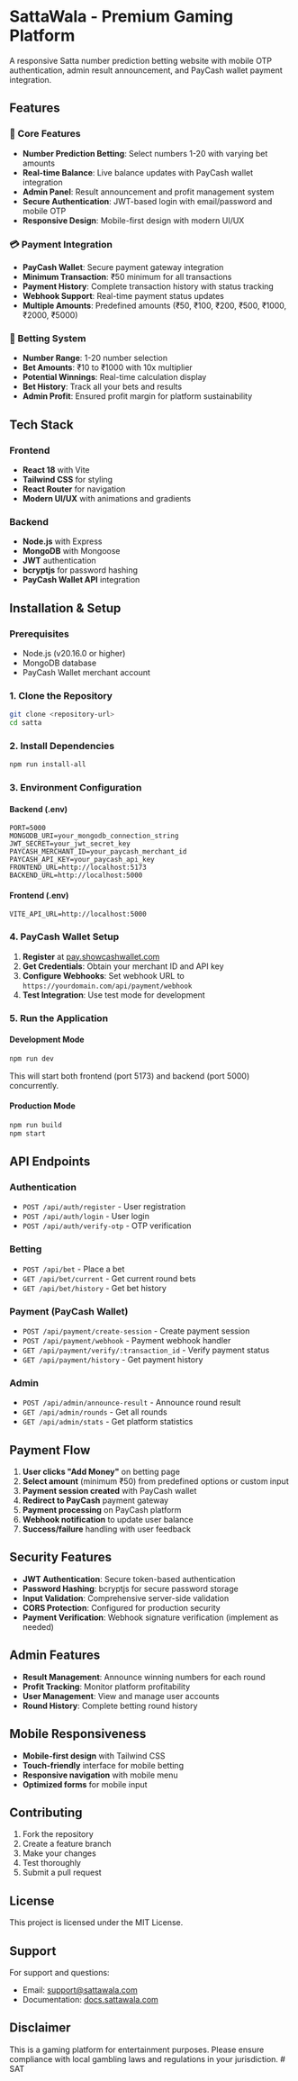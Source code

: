 # SattaWala - Premium Gaming Platform

A responsive Satta number prediction betting website with mobile OTP authentication, admin result announcement, and PayCash wallet payment integration.

## Features

### 🎰 Core Features
- **Number Prediction Betting**: Select numbers 1-20 with varying bet amounts
- **Real-time Balance**: Live balance updates with PayCash wallet integration
- **Admin Panel**: Result announcement and profit management system
- **Secure Authentication**: JWT-based login with email/password and mobile OTP
- **Responsive Design**: Mobile-first design with modern UI/UX

### 💳 Payment Integration
- **PayCash Wallet**: Secure payment gateway integration
- **Minimum Transaction**: ₹50 minimum for all transactions
- **Payment History**: Complete transaction history with status tracking
- **Webhook Support**: Real-time payment status updates
- **Multiple Amounts**: Predefined amounts (₹50, ₹100, ₹200, ₹500, ₹1000, ₹2000, ₹5000)

### 🎯 Betting System
- **Number Range**: 1-20 number selection
- **Bet Amounts**: ₹10 to ₹1000 with 10x multiplier
- **Potential Winnings**: Real-time calculation display
- **Bet History**: Track all your bets and results
- **Admin Profit**: Ensured profit margin for platform sustainability

## Tech Stack

### Frontend
- **React 18** with Vite
- **Tailwind CSS** for styling
- **React Router** for navigation
- **Modern UI/UX** with animations and gradients

### Backend
- **Node.js** with Express
- **MongoDB** with Mongoose
- **JWT** authentication
- **bcryptjs** for password hashing
- **PayCash Wallet API** integration

## Installation & Setup

### Prerequisites
- Node.js (v20.16.0 or higher)
- MongoDB database
- PayCash Wallet merchant account

### 1. Clone the Repository
```bash
git clone <repository-url>
cd satta
```

### 2. Install Dependencies
```bash
npm run install-all
```

### 3. Environment Configuration

#### Backend (.env)
```env
PORT=5000
MONGODB_URI=your_mongodb_connection_string
JWT_SECRET=your_jwt_secret_key
PAYCASH_MERCHANT_ID=your_paycash_merchant_id
PAYCASH_API_KEY=your_paycash_api_key
FRONTEND_URL=http://localhost:5173
BACKEND_URL=http://localhost:5000
```

#### Frontend (.env)
```env
VITE_API_URL=http://localhost:5000
```

### 4. PayCash Wallet Setup

1. **Register** at [pay.showcashwallet.com](https://pay.showcashwallet.com)
2. **Get Credentials**: Obtain your merchant ID and API key
3. **Configure Webhooks**: Set webhook URL to `https://yourdomain.com/api/payment/webhook`
4. **Test Integration**: Use test mode for development

### 5. Run the Application

#### Development Mode
```bash
npm run dev
```
This will start both frontend (port 5173) and backend (port 5000) concurrently.

#### Production Mode
```bash
npm run build
npm start
```

## API Endpoints

### Authentication
- `POST /api/auth/register` - User registration
- `POST /api/auth/login` - User login
- `POST /api/auth/verify-otp` - OTP verification

### Betting
- `POST /api/bet` - Place a bet
- `GET /api/bet/current` - Get current round bets
- `GET /api/bet/history` - Get bet history

### Payment (PayCash Wallet)
- `POST /api/payment/create-session` - Create payment session
- `POST /api/payment/webhook` - Payment webhook handler
- `GET /api/payment/verify/:transaction_id` - Verify payment status
- `GET /api/payment/history` - Get payment history

### Admin
- `POST /api/admin/announce-result` - Announce round result
- `GET /api/admin/rounds` - Get all rounds
- `GET /api/admin/stats` - Get platform statistics

## Payment Flow

1. **User clicks "Add Money"** on betting page
2. **Select amount** (minimum ₹50) from predefined options or custom input
3. **Payment session created** with PayCash wallet
4. **Redirect to PayCash** payment gateway
5. **Payment processing** on PayCash platform
6. **Webhook notification** to update user balance
7. **Success/failure** handling with user feedback

## Security Features

- **JWT Authentication**: Secure token-based authentication
- **Password Hashing**: bcryptjs for secure password storage
- **Input Validation**: Comprehensive server-side validation
- **CORS Protection**: Configured for production security
- **Payment Verification**: Webhook signature verification (implement as needed)

## Admin Features

- **Result Management**: Announce winning numbers for each round
- **Profit Tracking**: Monitor platform profitability
- **User Management**: View and manage user accounts
- **Round History**: Complete betting round history

## Mobile Responsiveness

- **Mobile-first design** with Tailwind CSS
- **Touch-friendly** interface for mobile betting
- **Responsive navigation** with mobile menu
- **Optimized forms** for mobile input

## Contributing

1. Fork the repository
2. Create a feature branch
3. Make your changes
4. Test thoroughly
5. Submit a pull request

## License

This project is licensed under the MIT License.

## Support

For support and questions:
- Email: support@sattawala.com
- Documentation: [docs.sattawala.com](https://docs.sattawala.com)

## Disclaimer

This is a gaming platform for entertainment purposes. Please ensure compliance with local gambling laws and regulations in your jurisdiction. #   S A T  
 